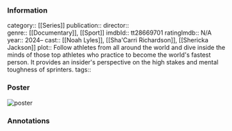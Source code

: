 ### Information
category:: [[Series]]
publication:: 
director::  
genre:: [[Documentary]], [[Sport]]
imdbId:: tt28669701
ratingImdb:: N/A
year:: 2024–
cast:: [[Noah Lyles]], [[Sha'Carri Richardson]], [[Shericka Jackson]]
plot:: Follow athletes from all around the world and dive inside the minds of those top athletes who practice to become the world's fastest person. It provides an insider's perspective on the high stakes and mental toughness of sprinters.
tags::


### Poster
![poster](https://m.media-amazon.com/images/M/MV5BZDhlOWE0ODYtOTIwMy00ZGQ1LTk3YTctNjMwYTA5NGVmZDk3XkEyXkFqcGc@._V1_SX300.jpg)


### Annotations
